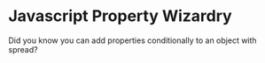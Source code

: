 # Javascript Property Wizardry
Did you know you can add properties conditionally to an object with spread?


